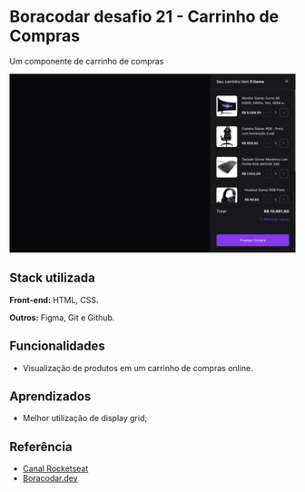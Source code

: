 # Boracodar desafio 21 - Carrinho de Compras

Um componente de carrinho de compras

![App Screenshot](./.github/preview.png)

## Stack utilizada

**Front-end:** HTML, CSS.

**Outros:** Figma, Git e Github.

## Funcionalidades

- Visualização de produtos em um carrinho de compras online.

## Aprendizados

- Melhor utilização de display grid;

## Referência

- [Canal Rocketseat](https://www.youtube.com/rocketseat)
- [Boracodar.dev](https://www.rocketseat.com.br/boracodar)
